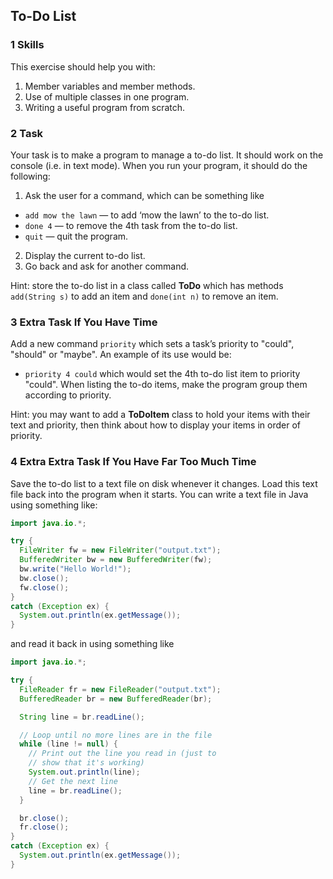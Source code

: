 ## To-Do List

### 1 Skills
This exercise should help you with:

1. Member variables and member methods.
2. Use of multiple classes in one program.
3. Writing a useful program from scratch.

### 2 Task

Your task is to make a program to manage a to-do list. It should work on the console (i.e. in text mode). When you run your program, it should do the following:

1. Ask the user for a command, which can be something like
  * `add mow the lawn` — to add ‘mow the lawn’ to the to-do list.
  * `done 4` — to remove the 4th task from the to-do list.
  *	`quit` — quit the program.
2. Display the current to-do list.
3. Go back and ask for another command.

Hint: store the to-do list in a class called **ToDo** which has methods `add(String s)` to add an item and `done(int n)` to remove an item.

### 3 Extra Task If You Have Time

Add a new command `priority` which sets a task’s priority to "could", "should" or "maybe". An example of its use would be:
* `priority 4 could`
which would set the 4th to-do list item to priority "could". When listing the to-do items, make the program group them according to priority.

Hint: you may want to add a **ToDoItem** class to hold your items with their text and priority, then think about how to display your items in order of priority.

### 4 Extra Extra Task If You Have Far Too Much Time

Save the to-do list to a text file on disk whenever it changes.  Load this text file back into the  program when it starts. You can write a text file in Java using something like:

```java
import java.io.*;

try {
  FileWriter fw = new FileWriter("output.txt");
  BufferedWriter bw = new BufferedWriter(fw);
  bw.write("Hello World!");
  bw.close();
  fw.close();
}
catch (Exception ex) {
  System.out.println(ex.getMessage());
}
```
and read it back in using something like

```java
import java.io.*;

try {
  FileReader fr = new FileReader("output.txt");
  BufferedReader br = new BufferedReader(br);

  String line = br.readLine();

  // Loop until no more lines are in the file
  while (line != null) {
    // Print out the line you read in (just to
    // show that it's working)
    System.out.println(line);
    // Get the next line
    line = br.readLine();
  }

  br.close();
  fr.close();
}
catch (Exception ex) {
  System.out.println(ex.getMessage());
}
```




